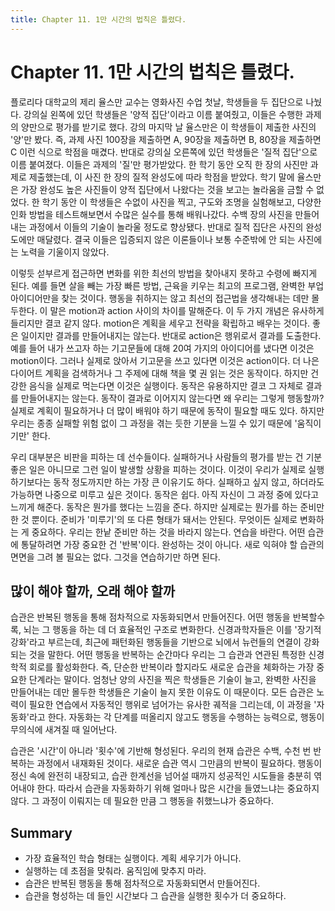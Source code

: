 ```yaml
---
title: Chapter 11. 1만 시간의 법칙은 틀렸다.
---
```


# Chapter 11. 1만 시간의 법칙은 틀렸다.

플로리다 대학교의 제리 율스만 교수는 영화사진 수업 첫날, 학생들을 두 집단으로 나눴다. 강의실 왼쪽에 있던 학생들은 '양적 집단'이라고 이름 붙여줬고, 이들은 수행한 과제의 양만으로 평가를 받기로 했다. 강의 마지막 날 율스만은 이 학생들이 제출한 사진의 '양'만 봤다. 즉, 과제 사진 100장을 제출하면 A, 90장을 제출하면 B, 80장을 제출하면 C 이런 식으로 학점을 매겼다.
반대로 강의실 오른쪽에 있던 학생들은 '질적 집단'으로 이름 붙여졌다. 이들은 과제의 '질'만 평가받았다. 한 학기 동안 오직 한 장의 사진만 과제로 제출했는데, 이 사진 한 장의 질적 완성도에 따라 학점을 받았다.
학기 말에 율스만은 가장 완성도 높은 사진들이 양적 집단에서 나왔다는 것을 보고는 놀라움을 금할 수 없었다. 한 학기 동안 이 학생들은 수없이 사진을 찍고, 구도와 조명을 실험해보고, 다양한 인화 방법을 테스트해보면서 수많은 실수를 통해 배워나갔다. 수백 장의 사진을 만들어내는 과정에서 이들의 기술이 놀라울 정도로 향상됐다. 반대로 질적 집단은 사진의 완성도에만 매달렸다. 결국 이들은 입증되지 않은 이론들이나 보통 수준밖에 안 되는 사진에는 노력을 기울이지 않았다.

이렇듯 섣부르게 접근하면 변화를 위한 최선의 방법을 찾아내지 못하고 수령에 빠지게 된다. 예를 들면 살을 빼는 가장 빠른 방법, 근육을 키우는 최고의 프로그램, 완벽한 부업 아이디어만을 찾는 것이다. 행동을 취하지는 않고 최선의 접근법을 생각해내는 데만 몰두한다.
이 말은 motion과 action 사이의 차이를 말해준다. 이 두 가지 개념은 유사하게 들리지만 결코 같지 않다. motion은 계획을 세우고 전략을 확립하고 배우는 것이다. 좋은 일이지만 결과를 만들어내지는 않는다.
반대로 action은 행위로서 결과를 도출한다. 예를 들어 내가 쓰고자 하는 기고문들에 대해 20여 가지의 아이디어를 냈다면 이것은 motion이다. 그러나 실제로 앉아서 기고문을 쓰고 있다면 이것은 action이다. 더 나은 다이어트 계획을 검색하거나 그 주제에 대해 책을 몇 권 읽는 것은 동작이다. 하지만 건강한 음식을 실제로 먹는다면 이것은 실행이다.
동작은 유용하지만 결코 그 자체로 결과를 만들어내지는 않는다.
동작이 결과로 이어지지 않는다면 왜 우리는 그렇게 행동할까? 실제로 계획이 필요하거나 더 많이 배워야 하기 때문에 동작이 필요할 때도 있다. 하지만 우리는 종종 실패할 위험 없이 그 과정을 겪는 듯한 기분을 느낄 수 있기 때문에 '움직이기만' 한다.

우리 대부분은 비판을 피하는 데 선수들이다. 실패하거나 사람들의 평가를 받는 건 기분 좋은 일은 아니므로 그런 일이 발생할 상황을 피하는 것이다. 이것이 우리가 실제로 실행하기보다는 동작 정도까지만 하는 가장 큰 이유기도 하다. 실패하고 싶지 않고, 하더라도 가능하면 나중으로 미루고 싶은 것이다.
동작은 쉽다. 아직 자신이 그 과정 중에 있다고 느끼게 해준다. 동작은 뭔가를 했다는 느낌을 준다. 하지만 실제로는 뭔가를 하는 준비만 한 것 뿐이다. 준비가 '미루기'의 또 다른 형태가 돼서는 안된다. 무엇이든 실제로 변화하는 게 중요하다. 우리는 한낱 준비만 하는 것을 바라지 않는다. 연습을 바란다.
어떤 습관에 통달하려면 가장 중요한 건 '반복'이다. 완성하는 것이 아니다. 새로 익혀야 할 습관의 면면을 그려 볼 필요는 없다. 그것을 연습하기만 하면 된다.

## 많이 해야 할까, 오래 해야 할까
습관은 반복된 행동을 통해 점차적으로 자동화되면서 만들어진다. 어떤 행동을 반복할수록, 뇌는 그 행동을 하는 데 더 효율적인 구조로 변화한다. 신경과학자들은 이를 '장기적 강화'라고 부르는데, 최근에 패턴화된 행동들을 기반으로 뇌에서 뉴런들의 연결이 강화되는 것을 말한다.
어떤 행동을 반복하는 순간마다 우리는 그 습관과 연관된 특정한 신경학적 회로를 활성화한다. 즉, 단순한 반복이라 할지라도 새로운 습관을 체화하는 가장 중요한 단계라는 말이다.
엄청난 양의 사진을 찍은 학생들은 기술이 늘고, 완벽한 사진을 만들어내는 데만 몰두한 학생들은 기술이 늘지 못한 이유도 이 때문이다.
모든 습관은 노력이 필요한 연습에서 자동적인 행위로 넘어가는 유사한 궤적을 그리는데, 이 과정을 '자동화'라고 한다. 자동화는 각 단계를 떠올리지 않고도 행동을 수행하는 능력으로, 행동이 무의식에 새겨질 때 일어난다.

습관은 '시간'이 아니라 '횟수'에 기반해 형성된다. 우리의 현재 습관은 수백, 수천 번 반복하는 과정에서 내재화된 것이다. 새로운 습관 역시 그만큼의 반복이 필요하다. 행동이 정신 속에 완전히 내장되고, 습관 한계선을 넘어설 때까지 성공적인 시도들을 충분히 엮어내야 한다.
따라서 습관을 자동화하기 위해 얼마나 많은 시간을 들였느냐는 중요하지 않다. 그 과정이 이뤄지는 데 필요한 만큼 그 행동을 취했느냐가 중요하다.

## Summary
- 가장 효율적인 학습 형태는 실행이다. 계획 세우기가 아니다.
- 실행하는 데 초점을 맞춰라. 움직임에 맞추지 마라.
- 습관은 반복된 행동을 통해 점차적으로 자동화되면서 만들어진다.
- 습관을 형성하는 데 들인 시간보다 그 습관을 실행한 횟수가 더 중요하다.
